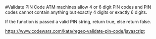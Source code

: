 #Validate PIN Code
ATM machines allow 4 or 6 digit PIN codes and PIN codes cannot contain anything but exactly 4 digits or exactly 6 digits.

If the function is passed a valid PIN string, return true, else return false.

https://www.codewars.com/kata/regex-validate-pin-code/javascript
